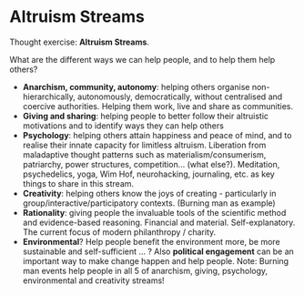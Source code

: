 # Altruism Streams

Thought exercise: **Altruism Streams**. 

What are the different ways we can help people, and to help them help others?
* **Anarchism, community, autonomy**: helping others organise non-hierarchically, autonomously, democratically, without centralised and coercive authorities. Helping them work, live and share as communities.
* **Giving and sharing**: helping people to better follow their altruistic motivations and to identify ways they can help others
* **Psychology**: helping others attain happiness and peace of mind, and to realise their innate capacity for limitless altruism. Liberation from maladaptive thought patterns such as materialism/consumerism, patriarchy, power structures, competition… (what else?). Meditation, psychedelics, yoga, Wim Hof, neurohacking, journaling, etc. as key things to share in this stream.
* **Creativity**: helping others know the joys of creating - particularly in group/interactive/participatory contexts. (Burning man as example)
* **Rationality**: giving people the invaluable tools of the scientific method and evidence-based reasoning.
Financial and material. Self-explanatory. The current focus of modern philanthropy / charity.
* **Environmental**? Help people benefit the environment more, be more sustainable and self-sufficient
… ?
Also **political engagement** can be an important way to make change happen and help people.
Note: Burning man events help people in all 5 of anarchism, giving, psychology, environmental and creativity streams!

